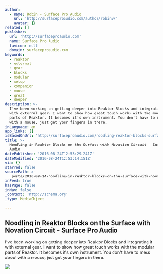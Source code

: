 ```yaml
---
author:
  - name: Robin - Surface Pro Audio
    url: 'http://surfaceproaudio.com/author/robinv/'
    avatar: {}
related: []
publisher:
  url: 'http://surfaceproaudio.com'
  name: Surface Pro Audio
  favicon: null
  domain: surfaceproaudio.com
keywords:
  - reaktor
  - external
  - gear
  - blocks
  - modular
  - setup
  - companion
  - mouse
  - great
  - deeper
description: >-
  I've been working on getting deeper into Reaktor Blocks and integrating it
  with external gear. I want to show how great touch works with the modular
  parts of Reaktor. It becomes it's own instrument. You don't have to mess about
  with a mouse, just get your fingers in there.
inLanguage: en
app_links: []
isBasedOnUrl: 'http://surfaceproaudio.com/noodling-reaktor-blocks-surface-novation-circuit/'
title: >-
  Noodling in Reaktor Blocks on the Surface with Novation Circuit - Surface Pro
  Audio
datePublished: '2016-08-24T12:53:29.241Z'
dateModified: '2016-08-24T12:53:14.151Z'
via: {}
starred: false
sourcePath: >-
  _posts/2016-08-24-noodling-in-reaktor-blocks-on-the-surface-with-novation-circ.md
inFeed: true
hasPage: false
inNav: false
_context: 'http://schema.org'
_type: MediaObject

---
```

<article style=""><h1>Noodling in Reaktor Blocks on the Surface with Novation Circuit - Surface Pro Audio</h1><p>I've been working on getting deeper into Reaktor Blocks and integrating it with external gear. I want to show how great touch works with the modular parts of Reaktor. It becomes it's own instrument. You don't have to mess about with a mouse, just get your fingers in there.</p><img src="http://surfaceproaudio.com/wp-content/uploads/2016/07/reaktor-noodle-thumb.jpg" /></article>